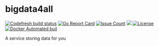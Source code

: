 # bigdata4all
[![Codefresh build status]( https://g.codefresh.io/api/badges/build?repoOwner=wtfcoderz&repoName=bigdata4all&branch=master&pipelineName=bigdata4all&accountName=wtfkr0&type=cf-1)]( https://g.codefresh.io/repositories/wtfcoderz/bigdata4all/builds?filter=trigger:build;branch:master;service:597903ccf9f2220001493c13~bigdata4all)
[![Go Report Card](https://goreportcard.com/badge/wtfcoderz/bigdata4all)](http://goreportcard.com/report/wtfcoderz/bigdata4all)
[![Issue Count](https://codeclimate.com/github/wtfcoderz/bigdata4all/badges/issue_count.svg)](https://codeclimate.com/github/wtfcoderz/bigdata4all)
[![](https://images.microbadger.com/badges/image/wtfcoderz/bigdata4all.svg)](https://microbadger.com/images/wtfcoderz/bigdata4all)
[![License](https://img.shields.io/badge/license-MIT-blue.svg)](https://github.com/wtfcoderz/bigdata4all/blob/master/LICENSE.md)
[![Docker Automated buil](https://img.shields.io/badge/docker--hub-automatic--build-blue.svg)](https://hub.docker.com/r/wtfcoderz/bigdata4all/)

A service storing data for you
